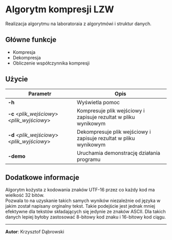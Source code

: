 # Algorytm kompresji LZW
Realizacja algorytmu na laboratoraia z algorytmówi i struktur danych.

## Główne funkcje
* Kompresja
* Dekompresja
* Obliczenie współczynnika kompresji

## Użycie
| Parametr                                     | Opis                                                              |
|----------------------------------------------|-------------------------------------------------------------------|
| **-h**                                       | Wyświetla pomoc                                                   |
| **-c** <_plik_wejściowy_> <_plik_wyjściowy_> | Kompresuje plik wejściowy i zapisuje rezultat w pliku wynikowym   |
| **-d** <_plik_wejściowy_> <_plik_wyjściowy_> | Dekompresuje plik wejściowy i zapisuje rezultat w pliku wynikowym |
| **-demo**                                    | Uruchamia demonstrację działania programu                         |

## Dodatkowe informacje
Algorytm kożysta z kodowania znaków UTF-16 przez co każdy kod ma wielkość 32 bitów.  
Pozwala to na uzyskanie takich samych wyników niezależnie od języka w jakim został napisany orginalny tekst.
Takie podejście jest jednak mniej efektywne dla tekstów składających się jedynie ze znaków ASCII. Dla takich danych lepiej byłoby zastosować 8-bitowy kod znaku i 16-bitowy kod ciągu.

--------------------
**Autor**: Krzysztof Dąbrowski